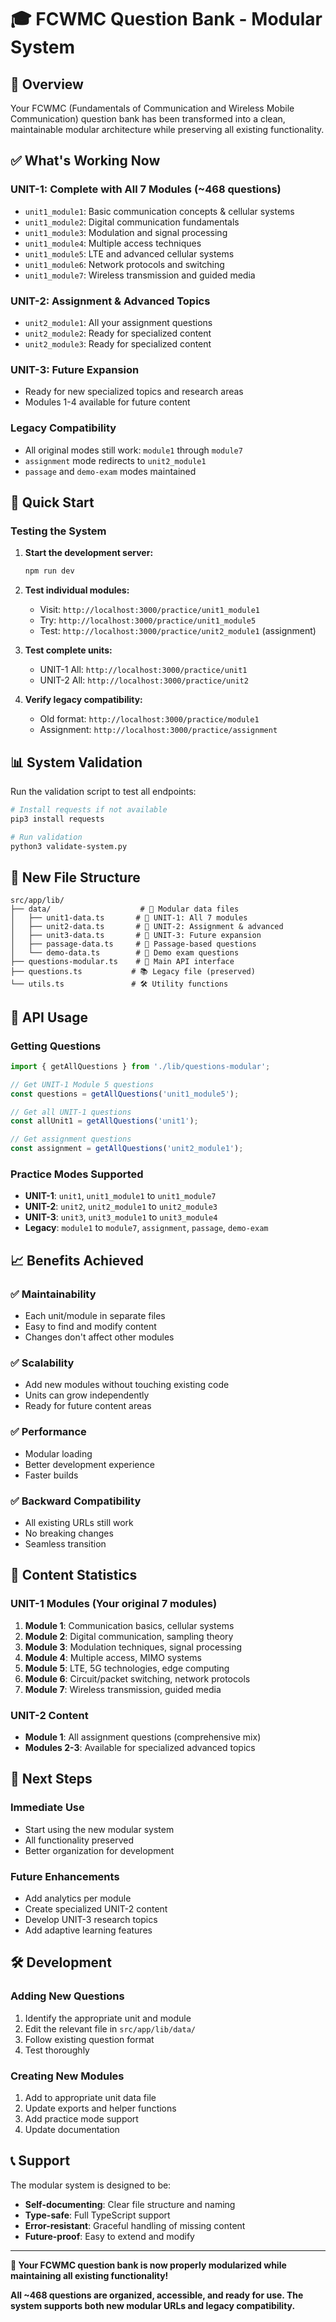 # 🎓 FCWMC Question Bank - Modular System

## 🌟 Overview

Your FCWMC (Fundamentals of Communication and Wireless Mobile Communication) question bank has been transformed into a clean, maintainable modular architecture while preserving all existing functionality.

## ✅ What's Working Now

### **UNIT-1: Complete with All 7 Modules** (~468 questions)
- `unit1_module1`: Basic communication concepts & cellular systems
- `unit1_module2`: Digital communication fundamentals  
- `unit1_module3`: Modulation and signal processing
- `unit1_module4`: Multiple access techniques
- `unit1_module5`: LTE and advanced cellular systems
- `unit1_module6`: Network protocols and switching
- `unit1_module7`: Wireless transmission and guided media

### **UNIT-2: Assignment & Advanced Topics**
- `unit2_module1`: All your assignment questions
- `unit2_module2`: Ready for specialized content
- `unit2_module3`: Ready for specialized content

### **UNIT-3: Future Expansion**
- Ready for new specialized topics and research areas
- Modules 1-4 available for future content

### **Legacy Compatibility**
- All original modes still work: `module1` through `module7`
- `assignment` mode redirects to `unit2_module1`
- `passage` and `demo-exam` modes maintained

## 🚀 Quick Start

### **Testing the System**

1. **Start the development server:**
   ```bash
   npm run dev
   ```

2. **Test individual modules:**
   - Visit: `http://localhost:3000/practice/unit1_module1`
   - Try: `http://localhost:3000/practice/unit1_module5`
   - Test: `http://localhost:3000/practice/unit2_module1` (assignment)

3. **Test complete units:**
   - UNIT-1 All: `http://localhost:3000/practice/unit1`
   - UNIT-2 All: `http://localhost:3000/practice/unit2`

4. **Verify legacy compatibility:**
   - Old format: `http://localhost:3000/practice/module1`
   - Assignment: `http://localhost:3000/practice/assignment`

## 📊 System Validation

Run the validation script to test all endpoints:

```bash
# Install requests if not available
pip3 install requests

# Run validation
python3 validate-system.py
```

## 📁 New File Structure

```
src/app/lib/
├── data/                    # 📁 Modular data files
│   ├── unit1-data.ts       # 🎯 UNIT-1: All 7 modules
│   ├── unit2-data.ts       # 🎯 UNIT-2: Assignment & advanced
│   ├── unit3-data.ts       # 🎯 UNIT-3: Future expansion
│   ├── passage-data.ts     # 📖 Passage-based questions
│   └── demo-data.ts        # 🎪 Demo exam questions
├── questions-modular.ts    # 🔧 Main API interface
├── questions.ts           # 📚 Legacy file (preserved)
└── utils.ts               # 🛠️ Utility functions
```

## 🔧 API Usage

### **Getting Questions**
```typescript
import { getAllQuestions } from './lib/questions-modular';

// Get UNIT-1 Module 5 questions
const questions = getAllQuestions('unit1_module5');

// Get all UNIT-1 questions
const allUnit1 = getAllQuestions('unit1');

// Get assignment questions
const assignment = getAllQuestions('unit2_module1');
```

### **Practice Modes Supported**
- **UNIT-1**: `unit1`, `unit1_module1` to `unit1_module7`
- **UNIT-2**: `unit2`, `unit2_module1` to `unit2_module3`  
- **UNIT-3**: `unit3`, `unit3_module1` to `unit3_module4`
- **Legacy**: `module1` to `module7`, `assignment`, `passage`, `demo-exam`

## 📈 Benefits Achieved

### **✅ Maintainability**
- Each unit/module in separate files
- Easy to find and modify content
- Changes don't affect other modules

### **✅ Scalability**  
- Add new modules without touching existing code
- Units can grow independently
- Ready for future content areas

### **✅ Performance**
- Modular loading
- Better development experience
- Faster builds

### **✅ Backward Compatibility**
- All existing URLs still work
- No breaking changes
- Seamless transition

## 🎯 Content Statistics

### **UNIT-1 Modules** (Your original 7 modules)
1. **Module 1**: Communication basics, cellular systems
2. **Module 2**: Digital communication, sampling theory
3. **Module 3**: Modulation techniques, signal processing  
4. **Module 4**: Multiple access, MIMO systems
5. **Module 5**: LTE, 5G technologies, edge computing
6. **Module 6**: Circuit/packet switching, network protocols
7. **Module 7**: Wireless transmission, guided media

### **UNIT-2 Content** 
- **Module 1**: All assignment questions (comprehensive mix)
- **Modules 2-3**: Available for specialized advanced topics

## 🔮 Next Steps

### **Immediate Use**
- Start using the new modular system
- All functionality preserved
- Better organization for development

### **Future Enhancements**
- Add analytics per module
- Create specialized UNIT-2 content
- Develop UNIT-3 research topics
- Add adaptive learning features

## 🛠️ Development

### **Adding New Questions**
1. Identify the appropriate unit and module
2. Edit the relevant file in `src/app/lib/data/`
3. Follow existing question format
4. Test thoroughly

### **Creating New Modules**
1. Add to appropriate unit data file
2. Update exports and helper functions
3. Add practice mode support
4. Update documentation

## 📞 Support

The modular system is designed to be:
- **Self-documenting**: Clear file structure and naming
- **Type-safe**: Full TypeScript support
- **Error-resistant**: Graceful handling of missing content
- **Future-proof**: Easy to extend and modify

---

**🎉 Your FCWMC question bank is now properly modularized while maintaining all existing functionality!**

**All ~468 questions are organized, accessible, and ready for use. The system supports both new modular URLs and legacy compatibility.**



